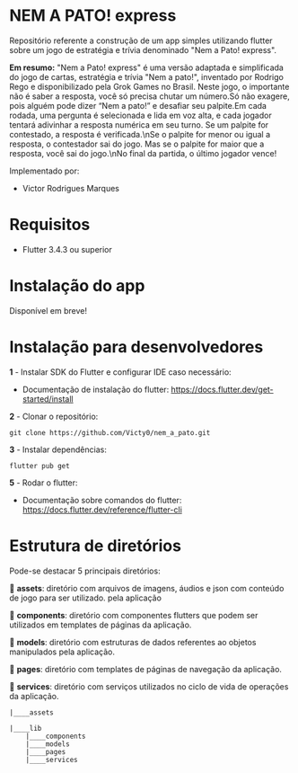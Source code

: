 # NEM A PATO! express
Repositório referente a construção de um app simples utilizando flutter sobre um jogo de estratégia e trívia denominado "Nem a Pato! express". 

**Em resumo:** "Nem a Pato! express" é uma versão adaptada e simplificada do jogo de cartas, estratégia e trívia "Nem a pato!", inventado por Rodrigo Rego e disponibilizado pela Grok Games no Brasil.
Neste jogo, o importante não é saber a resposta, você só precisa chutar um número.Só não exagere, pois alguém pode dizer “Nem a pato!” e desafiar seu palpite.Em cada rodada, uma pergunta é selecionada e lida em voz alta, e cada jogador tentará adivinhar a resposta numérica em seu turno. Se um palpite for contestado, a resposta é verificada.\nSe o palpite for menor ou igual a resposta, o contestador sai do jogo. Mas se o palpite for maior que a resposta, você sai do jogo.\nNo final da partida, o último jogador vence!

Implementado por:
 - Victor Rodrigues Marques

# Requisitos

 - Flutter 3.4.3 ou superior

# Instalação do app

Disponível em breve!

# Instalação para desenvolvedores

**1** - Instalar SDK do Flutter e configurar IDE caso necessário:

 - Documentação de instalação do flutter: https://docs.flutter.dev/get-started/install

**2** - Clonar o repositório:

    git clone https://github.com/Victy0/nem_a_pato.git

**3** - Instalar dependências:

    flutter pub get

**5** - Rodar o flutter:

 - Documentação sobre comandos do flutter: https://docs.flutter.dev/reference/flutter-cli


#  Estrutura de diretórios

Pode-se destacar 5 principais diretórios:

:small_blue_diamond: **assets**: diretório com arquivos de imagens, áudios e json com conteúdo de jogo para ser utilizado. pela aplicação

:small_blue_diamond: **components**: diretório com componentes flutters que podem ser utilizados em templates de páginas da aplicação.

:small_blue_diamond: **models**: diretório com estruturas de dados referentes ao objetos manipulados pela aplicação.

:small_blue_diamond: **pages**: diretório com templates de páginas de navegação da aplicação.

:small_blue_diamond: **services**: diretório com serviços utilizados no ciclo de vida de operações da aplicação.

    |____assets

    |____lib
        |____components
        |____models
        |____pages
        |____services
